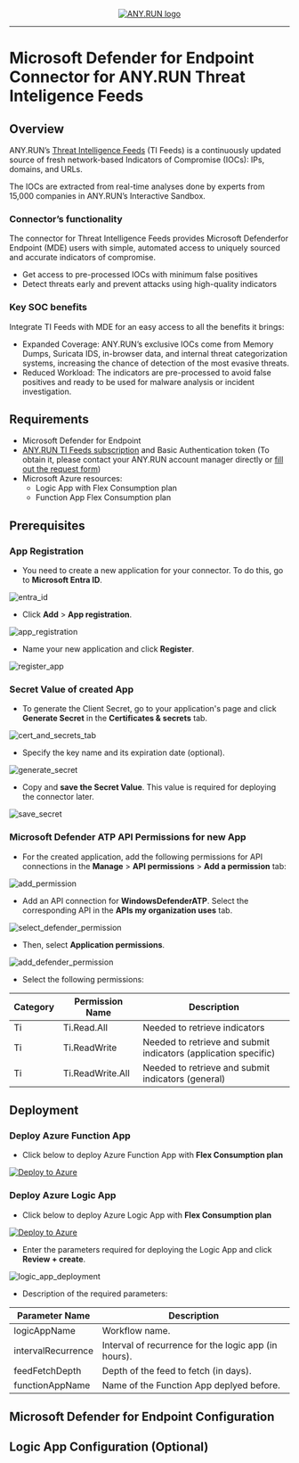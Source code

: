 <p align="center">
    <a href="#readme">
        <img alt="ANY.RUN logo" src="https://raw.githubusercontent.com/anyrun/anyrun-sdk/b3dfde1d3aa018d0a1c3b5d0fa8aaa652e80d883/static/logo.svg">
    </a>
</p>

______________________________________________________________________

# Microsoft Defender for Endpoint Connector for ANY.RUN Threat Inteligence Feeds

## Overview

ANY.RUN’s [Threat Intelligence Feeds](https://any.run/threat-intelligence-feeds/?utm_source=anyrungithub&utm_medium=documentation&utm_campaign=opencti_feeds&utm_content=linktofeedslanding) (TI Feeds) is a continuously updated source of fresh network-based Indicators of Compromise (IOCs): IPs, domains, and URLs. 

The IOCs are extracted from real-time analyses done by experts from 15,000 companies in ANY.RUN’s Interactive Sandbox. 

### Connector’s functionality 

The connector for Threat Intelligence Feeds provides Microsoft Defenderfor Endpoint (MDE) users with simple, automated access to uniquely sourced and accurate indicators of compromise. 

- Get access to pre-processed IOCs with minimum false positives
- Detect threats early and prevent attacks using high-quality indicators 

### Key SOC benefits 

Integrate TI Feeds with MDE for an easy access to all the benefits it brings:  

- Expanded Coverage: ANY.RUN’s exclusive IOCs come from Memory Dumps, Suricata IDS, in-browser data, and internal threat categorization systems, increasing the chance of detection of the most evasive threats.
- Reduced Workload: The indicators are pre-processed to avoid false positives and ready to be used for malware analysis or incident investigation.

## Requirements
- Microsoft Defender for Endpoint
- [ANY.RUN TI Feeds subscription](https://intelligence.any.run/plans) and Basic Authentication token (To obtain it, please contact your ANY.RUN account manager directly or [fill out the request form](https://app.any.run/contact-us))
- Microsoft Azure resources:
  - Logic App with Flex Consumption plan
  - Function App Flex Consumption plan

## Prerequisites

### App Registration

- You need to create a new application for your connector. To do this, go to **Microsoft Entra ID**.

![entra_id](images/003.png)

- Click **Add** > **App registration**.

![app_registration](images/004.png)

- Name your new application and click **Register**.

![register_app](images/001.png)

### Secret Value of created App

- To generate the Client Secret, go to your application's page and click **Generate Secret** in the **Certificates & secrets** tab.

![cert_and_secrets_tab](images/005.png)

- Specify the key name and its expiration date (optional).

![generate_secret](images/006.png)

- Copy and **save the Secret Value**. This value is required for deploying the connector later.

![save_secret](images/007.png)

### Microsoft Defender ATP API Permissions for new App

- For the created application, add the following permissions for API connections in the **Manage** > **API permissions** > **Add a permission** tab:

![add_permission](images/008.png)

- Add an API connection for **WindowsDefenderATP**. Select the corresponding API in the **APIs my organization uses** tab.

![select_defender_permission](images/009.png)

- Then, select **Application permissions**.

![add_defender_permission](images/010.png)

- Select the following permissions:

|       Category       |   Permission Name   | Description                                                            |
|----------------------|---------------------|------------------------------------------------------------------------|
| Ti                   | Ti.Read.All         | Needed to retrieve indicators                                          |
| Ti                   | Ti.ReadWrite        | Needed to retrieve and submit indicators (application specific)        |
| Ti                   | Ti.ReadWrite.All    | Needed to retrieve and submit indicators (general)                     |

## Deployment

### Deploy Azure Function App

- Click below to deploy Azure Function App with **Flex Consumption plan**
 
[![Deploy to Azure](https://aka.ms/deploytoazurebutton)]()

### Deploy Azure Logic App

- Click below to deploy Azure Logic App with **Flex Consumption plan**
 
[![Deploy to Azure](https://aka.ms/deploytoazurebutton)](https://portal.azure.com/#create/Microsoft.Template/uri/https%3A%2F%2Fraw.githubusercontent.com%2Frollehfoh%2FANY.RUN%2Fmain%2Fconnectors%2FMicrosoft%2FMicrosoft%2520Defender%2520for%2520Endpoint%2FANYRUN-TI-Feeds-MDE%2FLogic%2520App%2FANYRUN-Feeds-MDE-LA.json)

- Enter the parameters required for deploying the Logic App and click **Review + create**.

![logic_app_deployment](images/011.png)

- Description of the required parameters:

| Parameter Name                  | Description                                                                 |
|---------------------------------|-----------------------------------------------------------------------------|
| logicAppName                    | Workflow name.                                                              |
| intervalRecurrence              | Interval of recurrence for the logic app (in hours).                        |
| feedFetchDepth                  | Depth of the feed to fetch (in days).                                       |
| functionAppName                 | Name of the Function App deplyed before.                                    |

## Microsoft Defender for Endpoint Configuration

## Logic App Configuration (Optional)
